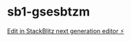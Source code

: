 # sb1-gsesbtzm

[Edit in StackBlitz next generation editor ⚡️](https://stackblitz.com/~/github.com/Abdllahrbi/sb1-gsesbtzm)